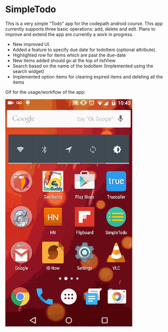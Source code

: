 # SimpleTodo

This is a very simple "Todo" app for the codepath android course. This app currently supports three basic
operations: add, delete and edit. Plans to improve and extend the app are currently a work in progress.

* New improved UI.
* Added a feature to specify due date for todoItem (optional attribute).
* Highlighted row for items which are past the due-date
* New items added should go at the top of listView
* Search based on the name of the todoItem (Implemented using the search widget)
* Implemented option items for clearing expired items and deleting all the items

Gif for the usage/workflow of the app:

![alt tag](https://github.com/nyjalusc/SimpleTodo/blob/master/SimpleTodoWalkthrough3.gif)
